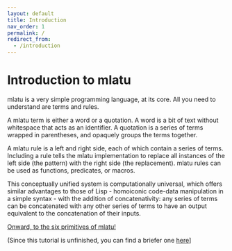 ```yaml
---
layout: default
title: Introduction
nav_order: 1
permalink: /
redirect_from:
  - /introduction
---
```


# Introduction to mlatu

mlatu is a very simple programming language, at its core. All you need to understand are terms and rules.

A mlatu term is either a word or a quotation. A word is a bit of text without whitespace that acts as an identifier. A quotation is a series of terms wrapped in parentheses, and opaquely groups the terms together.

A mlatu rule is a left and right side, each of which contain a series of terms. Including a rule tells the mlatu implementation to replace all instances of the left side (the pattern) with the right side (the replacement). mlatu rules can be used as functions, predicates, or macros.

This conceptually unified system is computationally universal, which offers similar advantages to those of Lisp - homoiconic code-data manipulation in a simple syntax - with the addition of concatenativity: any series of terms can be concatenated with any other series of terms to have an output equivalent to the concatenation of their inputs.

[Onward, to the six primitives of mlatu!](primitives.md)

(Since this tutorial is unfinished, you can find a briefer one [here](tutorial.md)]